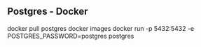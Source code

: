 ## Postgres - Docker
docker pull postgres
docker images
docker run -p 5432:5432 -e POSTGRES_PASSWORD=postgres postgres

